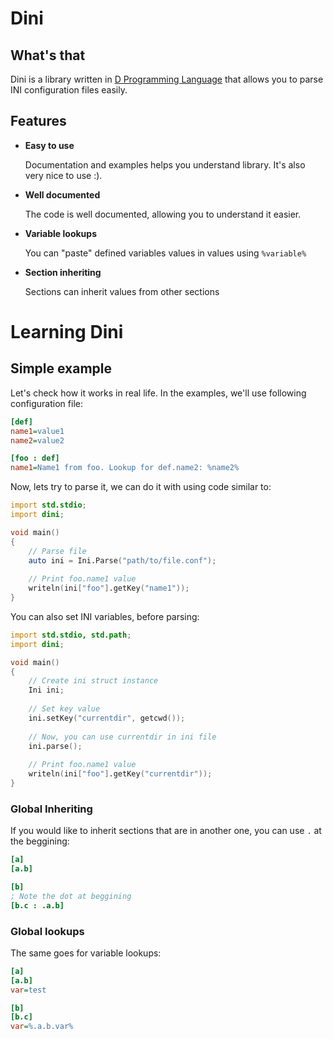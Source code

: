 # Dini

## What's that

Dini is a library written in [D Programming Language](http://www.dlang.org/)
that allows you to parse INI configuration files easily.

## Features

 - __Easy to use__
     
     Documentation and examples helps you understand library. It's also very nice to use :).

 - __Well documented__
     
     The code is well documented, allowing you to understand it easier.
 
 - __Variable lookups__
     
    You can "paste" defined variables values in values using `%variable%`
 
 - __Section inheriting__   
    
    Sections can inherit values from other sections


# Learning Dini
## Simple example

Let's check how it works in real life. In the examples, we'll use following configuration file:

```ini
[def]
name1=value1
name2=value2

[foo : def]
name1=Name1 from foo. Lookup for def.name2: %name2%
```


Now, lets try to parse it, we can do it with using code similar to:

```D
import std.stdio;
import dini;

void main()
{
    // Parse file
    auto ini = Ini.Parse("path/to/file.conf");
    
    // Print foo.name1 value
    writeln(ini["foo"].getKey("name1"));
}
```

You can also set INI variables, before parsing:

```D
import std.stdio, std.path;
import dini;

void main()
{
    // Create ini struct instance
    Ini ini;
    
    // Set key value
    ini.setKey("currentdir", getcwd());
    
    // Now, you can use currentdir in ini file
    ini.parse();
    
    // Print foo.name1 value
    writeln(ini["foo"].getKey("currentdir"));
}
```


### Global Inheriting

If you would like to inherit sections that are in another one, you can use  `.` at the beggining:

```ini
[a]
[a.b]

[b]
; Note the dot at beggining
[b.c : .a.b]
```


### Global lookups

The same goes for variable lookups:

```ini
[a]
[a.b]
var=test

[b]
[b.c]
var=%.a.b.var%
```
